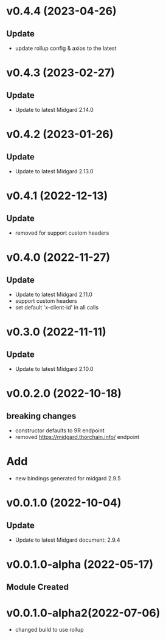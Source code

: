 # v0.4.4 (2023-04-26)

## Update

- update rollup config & axios to the latest

# v0.4.3 (2023-02-27)

## Update

- Update to latest Midgard 2.14.0

# v0.4.2 (2023-01-26)

## Update

- Update to latest Midgard 2.13.0

# v0.4.1 (2022-12-13)

## Update

- removed for support custom headers

# v0.4.0 (2022-11-27)

## Update

- Update to latest Midgard 2.11.0
- support custom headers
- set default 'x-client-id' in all calls

# v0.3.0 (2022-11-11)

## Update

- Update to latest Midgard 2.10.0

# v0.0.2.0 (2022-10-18)

## breaking changes

- constructor defaults to 9R endpoint
- removed https://midgard.thorchain.info/ endpoint

# Add

- new bindings generated for midgard 2.9.5

# v0.0.1.0 (2022-10-04)

## Update

- Update to latest Midgard document: 2.9.4

# v0.0.1.0-alpha (2022-05-17)

## Module Created

# v0.0.1.0-alpha2(2022-07-06)

- changed build to use rollup

